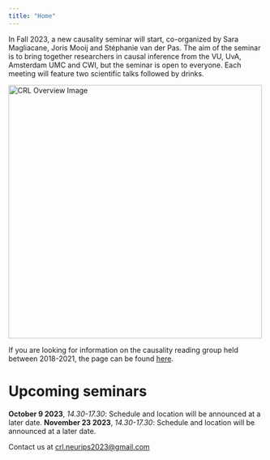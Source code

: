 ```yaml
---
title: "Home"
---
```


In Fall 2023, a new causality seminar will start, co-organized by Sara Magliacane, Joris Mooij and Stéphanie van der Pas. The aim of the seminar is to bring together researchers in causal inference from the VU, UvA, Amsterdam UMC and CWI, but the seminar is open to everyone. Each meeting will feature two scientific talks followed by drinks.

<img src="ACM_.png" alt="CRL Overview Image" width="500px"/>

If you are looking for information on the causality reading group held between 2018-2021, the page can be found [here](https://stephanievanderpas.nl/causality-reading-group).

# Upcoming seminars

**October 9 2023**,     *14.30-17.30*:    Schedule and location will be announced at a later date.
**November 23 2023**,   *14.30-17.30*:    Schedule and location will be announced at a later date.


Contact us at <crl.neurips2023@gmail.com>
